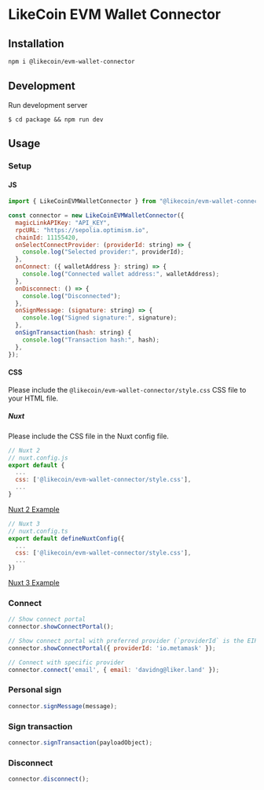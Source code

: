 # LikeCoin EVM Wallet Connector

## Installation

```bash
npm i @likecoin/evm-wallet-connector
```

## Development
Run development server
```
$ cd package && npm run dev
```

## Usage

### Setup
#### JS
```js
import { LikeCoinEVMWalletConnector } from "@likecoin/evm-wallet-connector";

const connector = new LikeCoinEVMWalletConnector({
  magicLinkAPIKey: "API_KEY",
  rpcURL: "https://sepolia.optimism.io",
  chainId: 11155420,
  onSelectConnectProvider: (providerId: string) => {
    console.log("Selected provider:", providerId);
  },
  onConnect: ({ walletAddress }: string) => {
    console.log("Connected wallet address:", walletAddress);
  },
  onDisconnect: () => {
    console.log("Disconnected");
  },
  onSignMessage: (signature: string) => {
    console.log("Signed signature:", signature);
  },
  onSignTransaction(hash: string) {
    console.log("Transaction hash:", hash);
  },
});
```

#### CSS
Please include the `@likecoin/evm-wallet-connector/style.css` CSS file to your HTML file.

##### Nuxt
Please include the CSS file in the Nuxt config file.

```js
// Nuxt 2
// nuxt.config.js
export default {
  ...
  css: ['@likecoin/evm-wallet-connector/style.css'],
  ...
}
```
[Nuxt 2 Example](/examples/nuxt2/)


```js
// Nuxt 3
// nuxt.config.ts
export default defineNuxtConfig({
  ...
  css: ['@likecoin/evm-wallet-connector/style.css'],
  ...
})
```

[Nuxt 3 Example](/examples/nuxt3/)

### Connect
```js
// Show connect portal
connector.showConnectPortal();

// Show connect portal with preferred provider (`providerId` is the EIP-6963 RDNS)
connector.showConnectPortal({ providerId: 'io.metamask' });

// Connect with specific provider
connector.connect('email', { email: 'davidng@liker.land' });
```

### Personal sign
```js
connector.signMessage(message);
```

### Sign transaction
```js
connector.signTransaction(payloadObject);
```

### Disconnect
```js
connector.disconnect();
```

